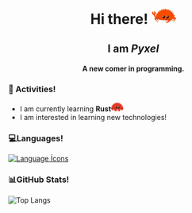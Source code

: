 <h1 align="center">Hi there!  <img src="ferris_gesture.svg" alt="Ferris says Hello!" width="50">  </h1>
<h2 align="center">I am <em>Pyxel</em></h2>
<h4 align="center">A new comer in programming.</h4>  

<h3>🌱 Activities!</h3>

- I am currently learning **Rust**<img src="ferris.svg" alt="Ferris!" width="25"/> 
- I am interested in learning new technologies!

<h3>💻Languages!</h3>

[![Language İcons](https://skillicons.dev/icons?i=java,c)](https://skillicons.dev)  

<h3>📊GitHub Stats!</h3>

![Top Langs](https://github-readme-stats.vercel.app/api/top-langs/?username=pyxel00&layout=donut&theme=radical)
 
